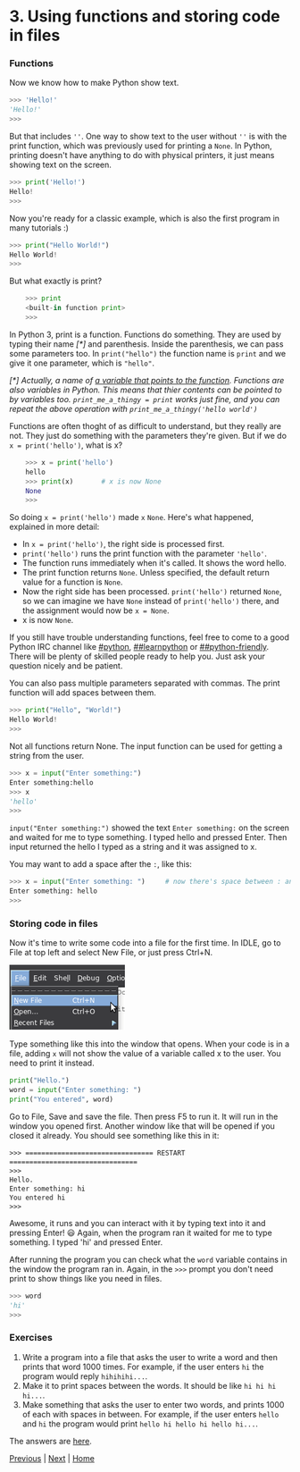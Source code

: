 # 3. Using functions and storing code in files

### Functions

Now we know how to make Python show text.

```py
>>> 'Hello!'
'Hello!'
>>>
```

But that includes `''`. One way to show text to the user without `''` is with the print function, which was previously used for printing a `None`. In Python, printing doesn't have anything to do with physical printers, it just means showing text on the screen.

```py
>>> print('Hello!')
Hello!
>>>
```

Now you're ready for a classic example, which is also the first program in many tutorials :)

```py
>>> print("Hello World!")
Hello World!
>>>
```

But what exactly is print?

```py
    >>> print
    <built-in function print>
    >>>
```

In Python 3, print is a function. Functions do something. They are used by typing their name _[*]_ and parenthesis. Inside the parenthesis, we can pass some parameters too. In `print("hello")` the function name is `print` and we give it one parameter, which is `"hello"`.

_[*] Actually, a name of [a variable that points to the function](https://www.youtube.com/watch?v=_AEJHKGk9ns). Functions are also variables in Python. This means that thier contents can be pointed to by variables too. `print_me_a_thingy = print` works just fine, and you can repeat the above operation with `print_me_a_thingy('hello world')`_

Functions are often thoght of as difficult to understand, but they really are not. They just do something with the parameters they're given. But if we do `x = print('hello')`, what is x?

```py
    >>> x = print('hello')
    hello
    >>> print(x)       # x is now None
    None
    >>>
```

So doing `x = print('hello')` made `x` `None`. Here's what happened, explained in more detail:

- In `x = print('hello')`, the right side is processed first.
- `print('hello')` runs the print function with the parameter `'hello'`.
- The function runs immediately when it's called. It shows the word hello.
- The print function returns `None`. Unless specified, the default return value for a function is `None`.
- Now the right side has been processed. `print('hello')` returned `None`, so we can imagine we have `None` instead of `print('hello')` there, and the assignment would now be `x = None`.
- x is now `None`.

If you still have trouble understanding functions, feel free to come to a good Python IRC channel like [#python](https://kiwiirc.com/client/irc.freenode.net/#python), [##learnpython](https://kiwiirc.com/client/irc.freenode.net/##learnpython) or [##python-friendly](https://kiwiirc.com/client/irc.freenode.net/##python-friendly). There will be plenty of skilled people ready to help you. Just ask your question nicely and be patient.

You can also pass multiple parameters separated with commas. The print function will add spaces between them.

```py
>>> print("Hello", "World!")
Hello World!
>>>
```

Not all functions return None. The input function can be used for getting a string from the user.

```py
>>> x = input("Enter something:")
Enter something:hello
>>> x
'hello'
>>>
```

`input("Enter something:")` showed the text `Enter something:` on the screen and waited for me to type something. I typed hello and pressed Enter. Then input returned the hello I typed as a string and it was assigned to x.

You may want to add a space after the `:`, like this:

```py
>>> x = input("Enter something: ")     # now there's space between : and where I type
Enter something: hello
>>>
```

### Storing code in files

Now it's time to write some code into a file for the first time. In IDLE, go to File at top left and select New File, or just press Ctrl+N.

![New File in IDLE](idle-new.png)

Type something like this into the window that opens. When your code is in a file, adding `x` will not show the value of a variable called x to the user. You need to print it instead.

```py
print("Hello.")
word = input("Enter something: ")
print("You entered", word)
```

Go to File, Save and save the file. Then press F5 to run it. It will run in the window you opened first. Another window like that will be opened if you closed it already. You should see something like this in it:

    >>> ================================ RESTART ================================
    >>> 
    Hello.
    Enter something: hi
    You entered hi
    >>>

Awesome, it runs and you can interact with it by typing text into it and pressing Enter! :smiley: Again, when the program ran it waited for me to type something. I typed 'hi' and pressed Enter.

After running the program you can check what the `word` variable contains in the window the program ran in. Again, in the `>>>` prompt you don't need print to show things like you need in files.

```py
>>> word
'hi'
>>>
```

### Exercises

1. Write a program into a file that asks the user to write a word and then prints that word 1000 times. For example, if the user enters `hi` the program would reply `hihihihi...`.
2. Make it to print spaces between the words. It should be like `hi hi hi hi...`.
3. Make something that asks the user to enter two words, and prints 1000 of each with spaces in between. For example, if the user enters `hello` and `hi` the program would print `hello hi hello hi hello hi...`.

The answers are [here](answers.md).

[Previous](2.md) | [Next](4.md) | [Home](README.md)
